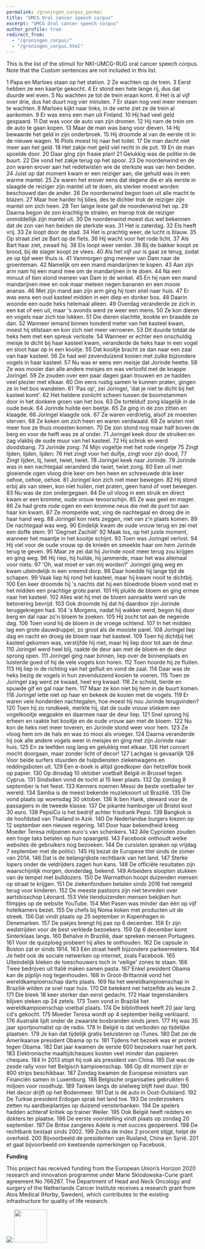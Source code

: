```yaml
---
permalink: /groningen_corpus_perma/
title: "UMCG Oral cancer speech corpus"
excerpt: "UMCG Oral cancer speech corpus"
author_profile: true
redirect_from: 
  - "/groningen_corpus/"
  - "/groningen_corpus.html"
---
```


This is the list of the stimuli for NKI-UMCG-RUG oral cancer speech corpus. 
Note that the Custom sentences are not included in this list.

1   Papa en Marloes staan op het station.
2   Ze wachten op de trein.
3   Eerst hebben ze een kaartje gekocht.
4   Er stond een hele lange rij, dus dat duurde wel even.
5   Nu wachten ze tot de trein eraan komt.
6   Het is al vijf over drie, dus het duurt nog vier minuten.
7   Er staan nog veel meer mensen te wachten.
8   Marloes kijkt naar links, in de verte ziet ze de trein al aankomen.
9   Er was eens een man uit Finland.
10  Hij had veel geld gespaard.
11  Dat was voor de auto van zijn dromen.
12  Hij nam de trein om de auto te gaan kopen.
13  Maar de man was bang voor dieven.
14  Hij bewaarde het geld in zijn onderbroek.
15  Hij droomde al van de eerste rit in de nieuwe wagen.
16  Plots moest hij naar het toilet.
17  De man dacht niet meer aan het geld.
18  Het zakje met geld viel recht in de pot.
19  En de man spoelde door.
20  Daar ging zijn fraaie plan! 
21  Gelukkig was de politie in de buurt.
22  Die vond het zakje terug op het spoor.
23  De noordenwind en de zon waren erover aan het redetwisten wie de sterkste was van hen beiden.
24  Juist op dat moment kwam er een reiziger aan, die gehuld was in een warme mantel.
25  Ze waren het erover eens dat degene die er als eerste in slaagde de reiziger zijn mantel uit te doen, als sterker moest worden beschouwd dan de ander.
26  De noordenwind begon toen uit alle macht te blazen.
27  Maar hoe harder hij blies, des te dichter trok de reiziger zijn mantel om zich heen.
28  Ten lange leste gaf de noordenwind het op.
29  Daarna begon de zon krachtig te stralen, en hierop trok de reiziger onmiddellijk zijn mantel uit.
30  De noordenwind moest dus wel bekennen dat de zon van hen beiden de sterkste was.
31  Het is zaterdag.
32  Els heeft vrij.
33  Ze loopt door de stad.
34  Het is prachtig weer, de lucht is blauw.
35  Op straat ziet ze Bart op de fiets.
36  Hij wacht voor het rode licht.
37  Als Bart haar ziet, zwaait hij.
38  Els loopt weer verder.
39  Bij de bakker koopt ze brood, bij de slager koopt ze vlees.
40  Als het vijf uur is gaat ze terug, zodat ze op tijd weer thuis is.
41  Vanmorgen ging meneer van Dam naar de groenteman.
42  Namelijk om een mand mandarijnen te kopen.
43  Aan zijn arm nam hij een mand mee om de mandarijnen in te doen.
44  Na een minuut of tien stond meneer van Dam in de winkel.
45  En hij nam een mand mandarijnen mee en ook maar meteen negen bananen en een mooie ananas.
46  Met zijn mand aan zijn arm ging hij toen snel naar huis.
47  Er was eens een oud kasteel midden in een diep en donker bos.
48  Daarin woonde een oude heks helemaal alleen.
49  Overdag veranderde ze zich in een kat of een uil, maar 's avonds werd ze weer een mens.
50  Ze kon dieren en vogels naar zich toe lokken.
51  Die dieren slachtte, kookte en braadde ze dan.
52  Wanneer iemand binnen honderd meter van het kasteel kwam, moest hij stilstaan en kon zich niet meer verroeren.
53  Dit duurde totdat de heks hem met een spreuk verloste.
54  Wanneer er echter een onschuldig meisje te dicht bij haar kasteel kwam, veranderde de heks haar in een vogel en sloot haar op in een kooitje.
55  Dat kooitje bracht ze dan naar een zaal van haar kasteel.
56  Ze had wel zevenduizend kooien met zulke bijzondere vogels in haar kasteel.
57  Nu was er eens een meisje dat Jorinde heette.
58  Ze was mooier dan alle andere meisjes en was verloofd met de knappe Joringel.
59  Ze zouden over een paar dagen gaan trouwen en ze hadden veel plezier met elkaar.
60  Om eens rustig samen te kunnen praten, gingen ze in het bos wandelen.
61  'Pas op', zei Joringel, 'dat je niet te dicht bij het kasteel komt'.
62  Het heldere zonlicht scheen tussen de boomstammen door in het donkere groen van het bos.
63  De tortelduif zong klagelijk in de oude beuk.
64  Jorinde huilde een beetje.
65  Ze ging in de zon zitten en klaagde.
66  Joringel klaagde ook.
67  Ze waren verdrietig, alsof ze moesten sterven.
68  Ze keken om zich heen en waren verdwaald.
69  Ze wisten niet meer hoe ze thuis moesten komen.
70  De zon stond nog maar half boven de berg en voor de helft was ze al onder.
71  Joringel keek door de struiken en zag vlakbij de oude muur van het kasteel.
72  Hij schrok en werd doodsbang.
73  Jorinde zong:
74  Mijn vogeltje met het rode ringetje
75  Zingt lijden, lijden, lijden:
76  Het zingt voor het duifje, zingt voor zijn dood,
77  Zingt lijden, lij, twiet, twiet, twiet.
78  Joringel keek naar Jorinde.
79  Jorinde was in een nachtegaal veranderd die twiet, twiet zong.
80  Een uil met gloeiende ogen vloog drie keer om hen heen en schreeuwde drie keer oehoe, oehoe, oehoe.
81  Joringel kon zich niet meer bewegen.
82  Hij stond erbij als van steen, kon niet huilen, niet praten, geen hand of voet bewegen.
83  Nu was de zon ondergegaan.
84  De uil vloog in een struik en direct kwam er een kromme, oude vrouw tevoorschijn.
85  Ze was geel en mager.
86  Ze had grote rode ogen en een kromme neus die met de punt tot aan haar kin kwam.
87  Ze mompelde wat, ving de nachtegaal en droeg die in haar hand weg.
88  Joringel kon niets zeggen, niet van z'n plaats komen.
89  De nachtegaal was weg.
90  Eindelijk kwam de oude vrouw terug en zei met een doffe stem:
91  'Gegroet Zachiël'
92  Maak los, op het juiste moment, wanneer het maantje in het kooitje schijnt.
93  Toen was Joringel verlost.
94  Hij viel voor de oude vrouw op de knieën en smeekte haar om hem Jorinde terug te geven.
95  Maar ze zei dat hij Jorinde nooit meer terug zou krijgen en ging weg.
96  Hij riep, hij huilde, hij jammerde, maar het was allemaal voor niets.
97  'Oh, wat moet er van mij worden?' Joringel ging weg en kwam uiteindelijk in een vreemd dorp.
98  Daar hoedde hij lange tijd de schapen.
99  Vaak liep hij rond het kasteel, maar hij kwam nooit te dichtbij.
100 Een keer droomde hij 's nachts dat hij een bloedrode bloem vond met in het midden een prachtige grote parel.
101 Hij plukte de bloem en ging ermee naar het kasteel.
102 Alles wat hij met de bloem aanraakte werd van de betovering bevrijd.
103 Ook droomde hij dat hij daardoor zijn Jorinde teruggekregen had.
104 's Morgens, nadat hij wakker werd, begon hij door berg en dal naar zo'n bloem te zoeken.
105 Hij zocht tot aan de negende dag.
106 Toen vond hij de bloem in de vroege ochtend.
107 In het midden lag een grote dauwdruppel, zo groot als de mooiste parel.
108 Joringel liep dag en nacht en droeg de bloem naar het kasteel.
109 Toen hij dichtbij het kasteel gekomen was, verstijfde hij niet, maar hij liep door tot aan de deur.
110 Joringel werd heel blij, raakte de deur aan met de bloem en de deur sprong open.
111 Joringel ging naar binnen, liep over de binnenplaats en luisterde goed of hij de vele vogels kon horen.
112 Toen hoorde hij ze fluiten.
113 Hij liep in de richting van het gefluit en vond de zaal.
114 Daar was de heks bezig de vogels in hun zevenduizend kooien te voeren.
115 Toen ze Joringel zag werd ze kwaad, heel erg kwaad.
116 Ze schold, tierde en spuwde gif en gal naar hem.
117 Maar ze kon niet bij hem in de buurt komen.
118 Joringel lette niet op haar en bekeek de kooien met de vogels.
119 Er waren vele honderden nachtegalen, hoe moest hij nou Jorinde terugvinden?
120 Toen hij zo rondkeek, merkte hij, dat de oude vrouw stiekem een vogelkooitje wegpakte en daarmee naar de deur liep.
121 Snel sprong hij erheen en raakte het kooitje en de oude vrouw aan met de bloem.
122 Nu kon de heks niet meer toveren, en Jorinde stond weer voor hem.
123 Ze vloog hem om de hals en was zo mooi als vroeger.
124 Daarna veranderde hij ook alle andere vogels weer in meisjes en ging met zijn Jorinde naar huis.
125 En ze leefden nog lang en gelukkig met elkaar.
126 Het concert mocht doorgaan, maar zonder licht of decor!
127 Lachgas is gevaarlijk
128 Voor beide surfers stuurden de hulpdiensten ziekenwagens en reddingsboten uit.
129 Een e-boek is altijd goedkoper dan hetzelfde boek op papier.
130 Op dinsdag 10 oktober voetbalt België in Brussel tegen Cyprus.
131 Sindsdien vond de tocht al 15 keer plaats.
132 Op zondag 8 september is het feest.
133 Kenners noemen Messi de beste voetballer ter wereld.
134 Samba is de meest bekende muzieksoort uit Brazilië.
135 Die vond plaats op woensdag 30 oktober.
136 Ik ben Hank, steward voor de passagiers in de tweede klasse.
137 De pikante hamburger uit Bristol kost 30 euro.
138 PepsiCo is het bedrijf achter frisdrank Pepsi.
139 Bangkok is de hoofdstad van Thailand in Azië.
140 De Nederlandse burgers kiezen op 12 september een nieuwe regering.
141 Door haar bekendheid kreeg Moeder Teresa miljoenen euro's van schenkers.
142 Alle Cyprioten zouden een hoge taks betalen op hun spaargeld.
143 Facebook onthoudt welke websites de gebruikers nog bezoeken.
144 De cursisten spraken op vrijdag 7 september met de politici.
145 Hij bezat de Europese titel sinds de zomer van 2014.
146 Dat is de belangrijkste rechtbank van het land.
147 Sterke lopers onder de veldrijders zagen hun kans.
148 De officiële resultaten zijn waarschijnlijk morgen, donderdag, bekend.
149 Arbeiders sloopten stukken van de tempel met bulldozers.
150 De Warmathon hoopt duizenden mensen op straat te krijgen.
151 De ziekenfondsen betalen sinds 2016 het remgeld terug voor kinderen.
152 De meeste pastoors zijn niet tevreden over aartsbisschop Léonard.
153 Vele tienduizenden mensen bekijken hun filmpjes op de website YouTube.
154 Met Pasen was minder dan één op vijf hotelkamers bezet.
155 De chefs bij Noma koken met producten uit de streek.
156 Dat vindt plaats op 25 september in Kopenhagen in Denemarken.
157 De pakjes brengt hij pas op 6 december.
158 Er zijn wedstrijden voor de best verklede bezoekers.
159 Op 6 december komt Sinterklaas langs.
160 Behalve in Brazilië, daar spreken mensen Portugees.
161 Voor de quizploeg probeert hij alles te onthouden.
162 De capsule in Boston zat er sinds 1914.
163 Eén straat heeft bijzondere parkeermeters.
164 Je hebt ook de sociale netwerken op internet, zoals Facebook.
165 Uiteindelijk bleken de toeschouwers toch in 'veilige' zones te staan.
166 Twee bedrijven uit Italië maken samen pasta.
167 Enkel president Obama kan de pijplijn nog tegenhouden.
168 In Groot-Brittannië vond het wereldkampioenschap darts plaats.
169 Na het wereldkampioenschap in Brazilië wilden ze snel naar huis.
170 Dit betekent net hetzelfde als keuze 2.
171 Die bleek 18 keer sterker dan eerst gedacht.
172 Haar tegenstanders blijven steken op 24 zetels.
173 Toen vond in Brazilië het wereldkampioenschap voetbal plaats.
174 De bibliotheek heeft 20 jaar lang cd's gekocht.
175 Moeder Teresa wordt op 4 september heilig verklaard.
176 Australië lijdt onder de zwaarste bosbranden sinds jaren.
177 Hij was 35 jaar sportjournalist op de radio.
178 In België is dat verboden op tijdelijke plaatsen.
179 Je kan dat tijdelijk gratis beluisteren op iTunes.
180 Dat zei de Amerikaanse president Obama op tv.
181 Tijdens het bezoek was er protest tegen Obama.
182 Dat jaar kwamen de eerste 600 bezoekers naar het park.
183 Elektronische maaltijdcheques kosten veel minder dan papieren cheques.
184 In 2013 stopt hij ook als president van China.
185 Dat was de zesde rally voor het Belgisch kampioenschap.
186 Op dit moment zijn er 800 strips beschikbaar.
187 Zondag kwamen de Europese ministers van Financiën samen in Luxemburg.
188 Belgische organisaties gebruikten 6 miljoen voor noodhulp.
189 Tanken langs de snelweg blijft heel duur.
190 Het decor drijft op het Bodenmeer.
191 Dat is dé auto in Oost-Duitsland.
192 De Turkse president Erdogan sprak het land toe.
193 De onderzoekers zetten nu aardbeiplantjes op duizend vensterbanken.
194 De spelers hadden achteraf kritiek op trainer Weiler.
195 Ook België heeft redders en dokters ter plaatse.
196 De eerste voorstelling vindt plaats op zondag 20 september.
197 De Britse zangeres Adele is met succes geopereerd.
198 De rechtbank bestaat sinds 2002.
199 Zodra de index 2 procent stijgt, helpt de overheid.
200 Bijvoorbeeld de presidenten van Rusland, China en Syrië.
201 et gaat bijvoorbeeld om kwetsende opmerkingen op Facebook.

**Funding**

This project has received funding from the European Union’s Horizon 2020 research and innovation programme under Marie Sklodowska-Curie grant agreement No 766287. The Department of Head and Neck Oncology and surgery of the Netherlands Cancer Institute receives a research grant from Atos Medical (Horby, Sweden),
which contributes to the existing infrastructure for quality of life research.

<img src="/images/eu_flag.jpeg"> <img src="/images/logo-tapas.png" height="86">
